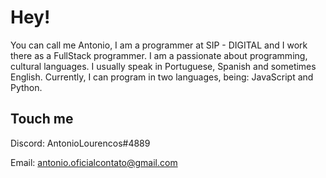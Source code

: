 # Hey!
You can call me Antonio, I am a programmer at SIP - DIGITAL and I work there as a FullStack programmer.
I am a passionate about programming, cultural languages. I usually speak in Portuguese, Spanish and sometimes English. Currently, I can program in two languages, being: JavaScript and Python.

## Touch me 
Discord: AntonioLourencos#4889

Email: antonio.oficialcontato@gmail.com
